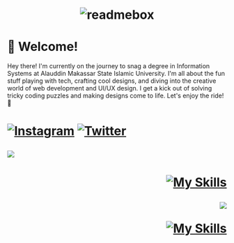 <h1 align="center">

![readmebox](https://github.com/AsrulHidayat/AsrulHidayat/assets/136725199/e01fff48-6a4b-40e8-a048-dd3d8b448917)

</h1>

<h1 align="left">👋 Welcome! </h1>

Hey there! I'm currently on the journey to snag a degree in Information Systems at Alauddin Makassar State Islamic University. I'm all about the fun stuff playing with tech, crafting cool designs, and diving into the creative world of web development and UI/UX design. I get a kick out of solving tricky coding puzzles and making designs come to life. Let's enjoy the ride! 🚀
<br>

<h1 align="left"> 

[![Instagram](https://img.shields.io/badge/Instagram-%23E4405F.svg?logo=Instagram&logoColor=white)](https://www.instagram.com/ashid.uix/) [![Twitter](https://img.shields.io/badge/Linkedin-%230077B5.svg?logo=Linkedin&logoColor=white)](https://www.linkedin.com/in/asrul-hidayat-867230292/)

[![](https://visitcount.itsvg.in/api?id=AsruHidayat&label=Profile%20Views&color=0&icon=0&pretty=false)](https://visitcount.itsvg.in)

</h1>

<h1 align="right">

[![My Skills](https://skillicons.dev/icons?i=figma,html,css,js,github)](https://skillicons.dev)

![](https://github-readme-stats.vercel.app/api/top-langs/?username=AsrulHidayat&theme=tokyonight&hide_border=false&include_all_commits=true&count_private=true&layout=compact)

[![My Skills](https://skillicons.dev/icons?i=kotlin,php,java,mysql,gradle)](https://skillicons.dev)

</h1>
